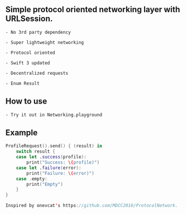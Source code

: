## Simple protocol oriented networking layer with URLSession.   
```
- No 3rd party dependency

- Super lightweight networking

- Protocol oriented

- Swift 3 updated 

- Decentralized requests

- Enum Result
```

## How to use
```
- Try it out in Networking.playground 
```

## Example
```swift
ProfileRequest().send() { (result) in
    switch result {
    case let .success(profile):
        print("Success: \(profile)")
    case let .failure(error):
        print("Failure: \(error)")
    case .empty:
        print("Empty")
    }
}

Inspired by onevcat's https://github.com/MDCC2016/ProtocolNetwork.  
```
